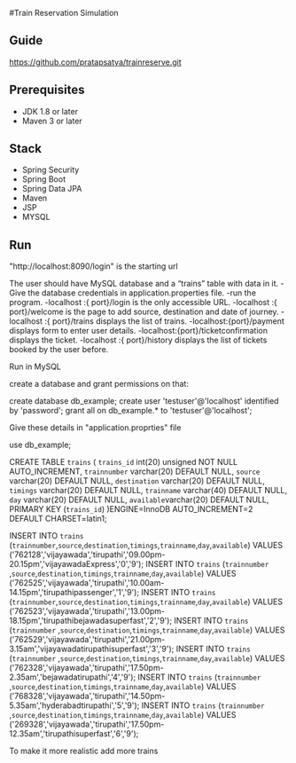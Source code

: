 #Train Reservation Simulation

## Guide
https://github.com/pratapsatya/trainreserve.git
## Prerequisites
- JDK 1.8 or later
- Maven 3 or later

## Stack
- Spring Security
- Spring Boot
- Spring Data JPA
- Maven
- JSP
- MYSQL

## Run
"http://localhost:8090/login" is the starting url

The user should have MySQL database and a “trains” table with data in it.
-Give the database credentials in application.properties file.
-run the program.
-localhost :{ port}/login is the only accessible URL.
-localhost :{ port}/welcome is the page to add source, destination and date of journey.
-localhost :{ port}/trains displays the list of trains.
-localhost:{port}/payment displays form to enter user details.
-localhost:{port}/ticketconfirmation displays the ticket.
-localhost :{ port}/history displays the list of tickets booked by the user before. 



Run in MySQL

create a database and grant permissions on that:

create database db_example;
create user 'testuser'@'localhost' identified by 'password';
grant all on db_example.* to 'testuser'@'localhost';


Give these details in "application.proprties" file





use db_example;

CREATE TABLE `trains` (
`trains_id` int(20) unsigned NOT NULL AUTO_INCREMENT,
`trainnumber` varchar(20) DEFAULT NULL,
`source` varchar(20) DEFAULT NULL,
`destination` varchar(20) DEFAULT NULL,
`timings` varchar(20) DEFAULT NULL,
`trainname` varchar(40) DEFAULT NULL,
`day` varchar(20) DEFAULT NULL,
`available`varchar(20) DEFAULT NULL,
PRIMARY KEY (`trains_id`)
)ENGINE=InnoDB AUTO_INCREMENT=2 DEFAULT CHARSET=latin1;


INSERT INTO `trains` (`trainnumber`,`source`,`destination`,`timings`,`trainname`,`day`,`available`)
VALUES
('762128','vijayawada','tirupathi','09.00pm-20.15pm','vijayawadaExpress','0','9');
INSERT INTO `trains` (`trainnumber` ,`source`,`destination`,`timings`,`trainname`,`day`,`available`)
VALUES
('762525','vijayawada','tirupathi','10.00am-14.15pm','tirupathipassenger','1','9');
INSERT INTO `trains` (`trainnumber`,`source`,`destination`,`timings`,`trainname`,`day`,`available`)
VALUES
('762523','vijayawada','tirupathi','13.00pm-18.15pm','tirupathibejawadasuperfast','2','9');
INSERT INTO `trains` (`trainnumber` ,`source`,`destination`,`timings`,`trainname`,`day`,`available`)
VALUES
('762529','vijayawada','tirupathi','21.00pm-3.15am','vijayawadatirupathisuperfast','3','9');
INSERT INTO `trains` (`trainnumber` ,`source`,`destination`,`timings`,`trainname`,`day`,`available`)
VALUES
('762328','vijayawada','tirupathi','17.50pm-2.35am','bejawadatirupathi','4','9');
INSERT INTO `trains` (`trainnumber` ,`source`,`destination`,`timings`,`trainname`,`day`,`available`)
VALUES
('768328','vijayawada','tirupathi','14.50pm-5.35am','hyderabadtirupathi','5','9');
INSERT INTO `trains` (`trainnumber` ,`source`,`destination`,`timings`,`trainname`,`day`,`available`)
VALUES
('269328','vijayawada','tirupathi','17.50pm-12.35am','tirupathisuperfast','6','9');





To make it more realistic add more trains
